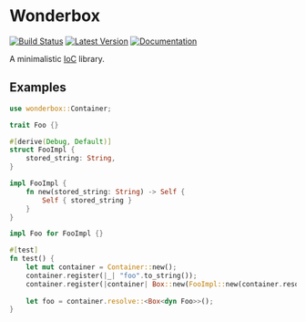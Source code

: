 # Wonderbox

[![Build Status](https://travis-ci.com/jnferner/wonderbox.svg?branch=master)](https://travis-ci.com/jnferner/wonderbox)
[![Latest Version](https://img.shields.io/crates/v/wonderbox.svg)](https://crates.io/crates/wonderbox)
[![Documentation](https://docs.rs/wonderbox/badge.svg)](https://docs.rs/wonderbox)


A minimalistic [IoC](https://en.wikipedia.org/wiki/Inversion_of_control) library.

## Examples

```rust
use wonderbox::Container;

trait Foo {}

#[derive(Debug, Default)]
struct FooImpl {
    stored_string: String,
}

impl FooImpl {
    fn new(stored_string: String) -> Self {
        Self { stored_string }
    }
}

impl Foo for FooImpl {}

#[test]
fn test() {
    let mut container = Container::new();
    container.register(|_| "foo".to_string());
    container.register(|container| Box::new(FooImpl::new(container.resolve())) as Box<dyn Foo>);
    
    let foo = container.resolve::<Box<dyn Foo>>();
}

```
